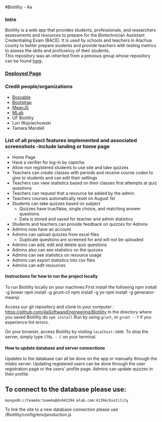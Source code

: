 #Biotility - 4a

### Intro
Biotility is a web app that provides students, professionals, and researchers assessments and resources to prepare for the Biotechnician Assistant Credentialing Exam (BACE). It is used by schools and teachers in Alachua county to better prepare students and provide teachers with testing metrics to assess the skills and proficiency of their students.  
This repository was an inherited from a previous group whose repository can be found [here](https://github.com/SoftwareEngineering5c/Biotility). 

### [Deployed Page]()

### Credit people/organizations
- [Bossable](http://www.bossable.com/)
- [Bootstrap](http://getbootstrap.com/)
- [MeanJS](http://meanjs.org/)
- [MLab](http://www.mlab.com)
- UF Biotility
- Lori Wojciechowski
- Tamara Mandell

### List of all project features implemented and associated screenshots -include landing or home page
- Home Page
- Have a verifier for log-in by captcha 
- Allow non registered students to use site and take quizzes
- Teachers can create classes with periods and receive course codes to give to students and can edit their settings
- Teachers can view statistics based on their classes first attempts at quiz questions
- Teachers can request that a resource be added by the admin.
- Teachers courses automatically reset on August 1st
- Students can take quizzes based on subject 
	- Quizzes have true/false, single choice, and matching answer questions.
	- Data is stored and saved for teacher and admin statistics
- Students and teachers can provide feedback on quizzes for Admins
- Admins now have an account
- Admins can upload quizzes from excel files
	- Duplicate questions are screened for and will not be uploaded 
- Admins can add, edit and delete quiz questions 
- Admins also can see statistics on the quizzes  
- Admins can see statistics on resource usage 
- Admins can export statistics into csv files 
- Admins can edit resources

#### Instructions for how to run the project locally
To run Biotility locally on your machines 
First install the following 
npm install -g bower
npm install -g grunt-cli
npm install -g yo
npm install -g generator-meanjs

Access our git repository and clone to your computer : https://github.com/4aSoftwareEngineering/Biotility
In the directory where you saved Biotility do `npm install`
Run by using `grunt`, or `grunt --f` if you experience lint errors.

On your browser, access Biotility by visiting `localhost:3000`.
To stop the server, simply type `CTRL - C` on your terminal. 

#### How to update database and server connections
Updates to the database can all be done on the app or manually through the mlabs server. 
Updating registered users can be done through the user registration page or the users' profile page. 
Admins can update quizzes in their profile. 

## To connect to the database please use: 
`mongodb://team4a:team4a@ds041394.mlab.com:41394/biotility`

To link the site to a new database connection please use 
/Biotility/config/env/production.js


